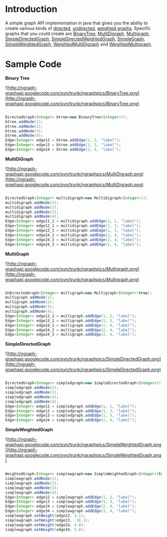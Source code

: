 # Introduction #

A simple graph API implementation in java that gives you the ability to create various kinds of [directed](http://ngraph-graphapi.googlecode.com/svn/trunk/ngraphcore/src/main/java/org/util/ngraphcore/api/DirectedGraph.java), [undirected](http://ngraph-graphapi.googlecode.com/svn/trunk/ngraphcore/src/main/java/org/util/ngraphcore/api/UnDirectedGraph.java), [weighted graphs](http://ngraph-graphapi.googlecode.com/svn/trunk/ngraphcore/src/main/java/org/util/ngraphcore/api/WeightedGraph.java). Specific graphs that you could create are [BinaryTree](http://ngraph-graphapi.googlecode.com/svn/trunk/ngraphcore/src/main/java/org/util/ngraphcore/graph/impl/BinaryTree.java), [MultiDigraph](http://ngraph-graphapi.googlecode.com/svn/trunk/ngraphcore/src/main/java/org/util/ngraphcore/graph/impl/MultiDigraph.java), [Multigraph](http://ngraph-graphapi.googlecode.com/svn/trunk/ngraphcore/src/main/java/org/util/ngraphcore/graph/impl/Multigraph.java), [SimpleDirectedGraph](http://ngraph-graphapi.googlecode.com/svn/trunk/ngraphcore/src/main/java/org/util/ngraphcore/graph/impl/SimpleDirectedGraph.java), [SimpleDirectedWeightedGraph](http://ngraph-graphapi.googlecode.com/svn/trunk/ngraphcore/src/main/java/org/util/ngraphcore/graph/impl/SimpleDirectedWeightedGraph.java), [SimpleGraph](http://ngraph-graphapi.googlecode.com/svn/trunk/ngraphcore/src/main/java/org/util/ngraphcore/graph/impl/SimpleGraph.java), [SimpleWeightedGraph](http://ngraph-graphapi.googlecode.com/svn/trunk/ngraphcore/src/main/java/org/util/ngraphcore/graph/impl/SimpleWeightedGraph.java), [WeightedMultiDigraph](http://ngraph-graphapi.googlecode.com/svn/trunk/ngraphcore/src/main/java/org/util/ngraphcore/graph/impl/WeightedMultiDigraph.java) and [WeightedMultigraph](http://ngraph-graphapi.googlecode.com/svn/trunk/ngraphcore/src/main/java/org/util/ngraphcore/graph/impl/WeightedMultigraph.java).


# Sample Code #

**Binary Tree**

![http://ngraph-graphapi.googlecode.com/svn/trunk/ngraphpics/BinaryTree.png](http://ngraph-graphapi.googlecode.com/svn/trunk/ngraphpics/BinaryTree.png)

```java

DirectedGraph<Integer> btree=new BinaryTree<Integer>();
btree.addNode(1);
btree.addNode(2);
btree.addNode(3);
btree.addNode(4);
Edge<Integer> edge12 = btree.addEdge(1, 2, "label");
Edge<Integer> edge13 = btree.addEdge(1, 3, "label");
Edge<Integer> edge24 = btree.addEdge(2, 4, "label");
```

**MultiDiGraph**

![http://ngraph-graphapi.googlecode.com/svn/trunk/ngraphpics/MultiDigraph.png](http://ngraph-graphapi.googlecode.com/svn/trunk/ngraphpics/MultiDigraph.png)

```java

DirectedGraph<Integer> multidigraph=new MultiDigraph<Integer>();
multidigraph.addNode(1);
multidigraph.addNode(2);
multidigraph.addNode(3);
multidigraph.addNode(4);
Edge<Integer> edge11_1 = multidigraph.addEdge(1, 1, "label");
Edge<Integer> edge12_1 = multidigraph.addEdge(1, 2, "label");
Edge<Integer> edge13_1 = multidigraph.addEdge(1, 3, "label");
Edge<Integer> edge24_1 = multidigraph.addEdge(2, 4, "label");
Edge<Integer> edge24_2 = multidigraph.addEdge(2, 4, "label");
Edge<Integer> edge24_3 = multidigraph.addEdge(2, 4, "label");
```

**MultiGraph**

![http://ngraph-graphapi.googlecode.com/svn/trunk/ngraphpics/Multigraph.png](http://ngraph-graphapi.googlecode.com/svn/trunk/ngraphpics/Multigraph.png)

```java

UnDirectedGraph<Integer> multigraph=new Multigraph<Integer>(true);
multigraph.addNode(1);
multigraph.addNode(2);
multigraph.addNode(3);
multigraph.addNode(4);
Edge<Integer> edge12_1 = multigraph.addEdge(1, 2, "label");
Edge<Integer> edge13_1 = multigraph.addEdge(1, 3, "label");
Edge<Integer> edge24_1 = multigraph.addEdge(2, 4, "label");
Edge<Integer> edge24_2 = multigraph.addEdge(2, 4, "label");
Edge<Integer> edge24_3 = multigraph.addEdge(2, 4, "label");
```

**SimpleDirectedGraph**

![http://ngraph-graphapi.googlecode.com/svn/trunk/ngraphpics/SimpleDirectedGraph.png](http://ngraph-graphapi.googlecode.com/svn/trunk/ngraphpics/SimpleDirectedGraph.png)

```java

DirectedGraph<Integer> simpledgraph=new SimpleDirectedGraph<Integer>();
simpledgraph.addNode(1);
simpledgraph.addNode(2);
simpledgraph.addNode(3);
simpledgraph.addNode(4);
Edge<Integer> edge11 = simpledgraph.addEdge(1, 1, "label");
Edge<Integer> edge12 = simpledgraph.addEdge(1, 2, "label");
Edge<Integer> edge13 = simpledgraph.addEdge(1, 3, "label");
Edge<Integer> edge24 = simpledgraph.addEdge(2, 4, "label");
```

**SimpleWeightedGraph**

![http://ngraph-graphapi.googlecode.com/svn/trunk/ngraphpics/SimpleWeightedGraph.png](http://ngraph-graphapi.googlecode.com/svn/trunk/ngraphpics/SimpleWeightedGraph.png)

```java

WeightedGraph<Integer> simplewgraph=new SimpleWeightedGraph<Integer>(true);
simplewgraph.addNode(1);
simplewgraph.addNode(2);
simplewgraph.addNode(3);
simplewgraph.addNode(4);
Edge<Integer> edge12 = simplewgraph.addEdge(1, 2, "label");
Edge<Integer> edge13 = simplewgraph.addEdge(1, 3, "label");
Edge<Integer> edge24 = simplewgraph.addEdge(2, 4, "label");
Edge<Integer> edge34 = simplewgraph.addEdge(3, 4, "label");
simplewgraph.setWeight(edge12, 3.1);
simplewgraph.setWeight(edge13, -10.1);
simplewgraph.setWeight(edge24, 4.0);
simplewgraph.setWeight(edge34, 5.0);
```